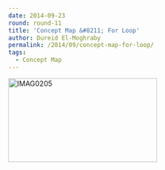 ```yaml
---
date: 2014-09-23
round: round-11
title: 'Concept Map &#8211; For Loop'
author: Dureid El-Moghraby
permalink: /2014/09/concept-map-for-loop/
tags:
  - Concept Map
---
```

[<img class="alignnone size-medium wp-image-8920" alt="IMAG0205" src="http://teaching.software-carpentry.org/wp-content/uploads/2014/09/IMAG0205-300x169.jpg" width="300" height="169" />][1]

 [1]: http://teaching.software-carpentry.org/wp-content/uploads/2014/09/IMAG0205.jpg
